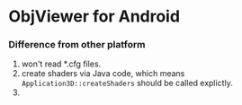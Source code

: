 # ObjViewer for Android

###  Difference from other platform

1. won't read *.cfg files.
2. create shaders via Java code, which means  `Application3D::createShaders` should be called explictly.
3. 

